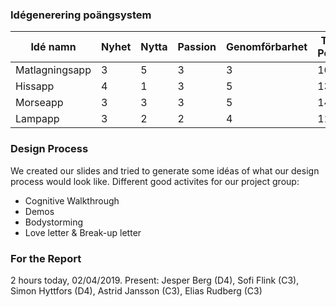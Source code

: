 
### Idégenerering poängsystem
| Idé namn       | Nyhet | Nytta | Passion | Genomförbarhet | Total Poäng |
|----------------|-------|-------|---------|----------------|-------------|
| Matlagningsapp | 3     | 5     | 3       | 3              | 16          |
| Hissapp        | 4     | 1     | 3       | 5              | 13          |
| Morseapp       | 3     | 3     | 3       | 5              | 14          |
| Lampapp        | 3     | 2     | 2       | 4              | 11          |

### Design Process
We created our slides and tried to generate some idéas of what our design process would look like. Different good activites for our project group:
* Cognitive Walkthrough
* Demos
* Bodystorming
* Love letter & Break-up letter

### For the Report
2 hours today, 02/04/2019.
Present: Jesper Berg (D4), Sofi Flink (C3), Simon Hyttfors (D4), Astrid Jansson (C3), Elias Rudberg (C3)
